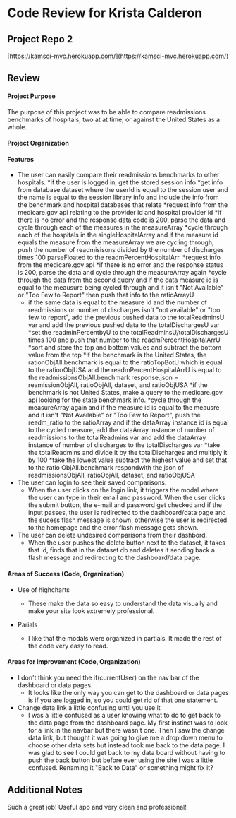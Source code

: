 # Code Review for Krista Calderon

## Project Repo 2

[https://kamsci-mvc.herokuapp.com/](https://kamsci-mvc.herokuapp.com/)

## Review

#### Project Purpose

The purpose of this project was to be able to compare readmissions benchmarks 
of hospitals, two at at time, or against the United States as a whole.

#### Project Organization

#### Features

* The user can easily compare their readmissions benchmarks to other 
  hospitals.
  *if the user is logged in, get the stored session info
  *get info from database dataset where the userId is equal to the session user and the name is equal to the session library info and include the info from the benchmark and hospital databases that relate
  *request info from the medicare.gov api relating to the provider id and hospital provider id
  *if there is no error and the response data code is 200, parse the data and cycle through each of the measures in the measureArray
  *cycle through each of the hospitals in the singleHospitalArray and if the measure id equals the measure from the measureArray we are cycling through, push the number of readmisisons divided by the number of discharges times 100 parseFloated to the readmPercentHospitalArr.
  *request info from the medicare.gov api
  *if there is no error and the response status is 200, parse the data and cycle through the measureArray again
  *cycle through the data from the second query and if the data measure id is equal to the meausure being cycled through and it isn't "Not Available" or "Too Few to Report" then push that info to the ratioArrayU
  * if the same data is equal to the measure id and the number of readmissions or number of discharges isn't "not available" or "too few to report", add the previous pushed data to the totalReadminsU var and add the previous pushed data to the totalDischargesU var
  *set the readminPercentbyU to the totalReadminsU/totalDischargesU times 100
  and push that number to the readmPercentHospitalArrU
  *sort and store the top and bottom values and subtract the bottom value from the top
  *if the benchmark is the United States, the rationObjAll.benchmark is equal to the  ratioTopBotU which is equal to the rationObjUSA and the readmPercentHospitalArrU is equal to the readmissionsObjAll.benchmark
  response.json = reamissionObjAll, ratioObjAll, dataset, and ratioObjUSA
  *if the benchmark is not United States, make a query to the medicare.gov api looking for the state benchmark info.
  *cycle through the measureArray again and if the measure id is equal to the meausre and it isn't "Not Available" or "Too Few to Report", push the readm_ratio to the ratioArray and if the dataArray instance id is equal to the cycled measure, add the dataArray instance of number of readmissions to the totalReadmins var and add the dataArray instance of number of discharges to the totalDischarges var
  *take the totalReadmins and divide it by the totalDischarges and multiply it by 100
  *take the lowest value subtract the highest value and set that to the ratio ObjAll.benchmark
  respondwith the json of readmissionsObjAll, ratioObjAll, dataset, and ratioObjUSA
* The user can login to see their saved comparisons.
  * When the user clicks on the login link, it triggers the modal where the user can type in their email and password.  When the user clicks the submit button, the e-mail and password get checked and if the input passes, the user is redirected to the dashboard/data page and the sucess flash message is shown, otherwise the user is redirected to the homepage and the error flash message gets shown.
* The user can delete undesired comparisons from their dashbord.
  * When the user pushes the delete button next to the dataset, it takes that id, finds that in the dataset db and deletes it sending back a flash message and redirecting to the dashboard/data page.

#### Areas of Success (Code, Organization)

* Use of highcharts
  * These make the data so easy to understand the data visually and make your site look extremely professional.

* Parials
  * I like that the modals were organized in partials.  It made the rest of the code very easy to read.

#### Areas for Improvement (Code, Organization)

* I don't think you need the if(currentUser) on the nav bar of the dashboard or data pages.
  * It looks like the only way you can get to the dashboard or data pages is if you are logged in, so you could get rid of that one statement.
* Change data link a little confusing until you use it
  * I was a little confused as a user knowing what to do to get back to the data page from the dashboard page.  My first instinct was to look for a link in the navbar but there wasn't one.  Then I saw the change data link, but thought it was going to give me a drop down menu to choose other data sets but instead took me back to the data page.  I was glad to see I could get back to my data board without having to push the back button but before ever using the site I was a little confused.  Renaming it  "Back to Data" or something might fix it?

## Additional Notes

Such a great job!  Useful app and very clean and professional!